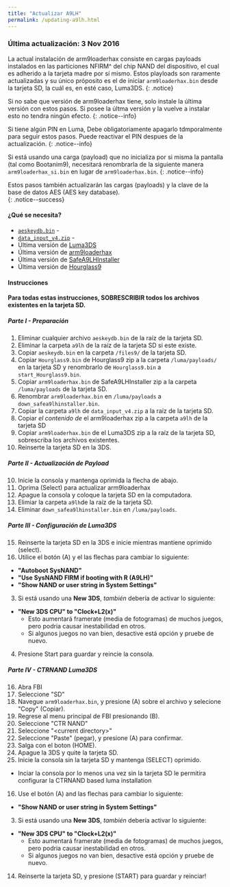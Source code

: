 ```yaml
---
title: "Actualizar A9LH"
permalink: /updating-a9lh.html
---
```


### Última actualización: 3 Nov 2016

La actual instalación de arm9loaderhax consiste en cargas payloads instalados en las particiones NFIRM^ del chip NAND del dispositivo, el cual es adherido a la tarjeta madre por sí mismo. Estos playloads son raramente actualizadas y su único próposito es el de iniciar `arm9loaderhax.bin` desde la tarjeta SD, la cuál es, en esté caso, Luma3DS.
{: .notice}

Si no sabe que versión de arm9loaderhax tiene, solo instale la última versión con estos pasos. Si posee la últma versión y la vuelve a instalar esto no tendra ningún efecto.
{: .notice--info}

Si tiene algún PIN en Luma, Debe obligatoriamente apagarlo tdmporalmente para seguir estos pasos. Puede reactivar el PIN despues de la actualización.
{: .notice--info}

Si está usando una carga (payload) que no inicializa por si misma la pantalla (tal como Bootanim9), necesitará renombrarla de la siguiente manera `arm9loaderhax_si.bin` en lugar de `arm9loaderhax.bin`.
{: .notice--info}

Estos pasos también actualizarán las cargas (payloads) y la clave de la base de datos AES (AES key database).  
{: .notice--success}

#### ¿Qué se necesita?

* [`aeskeydb.bin`](torrents/aeskeydb.torrent) - <code class="highlighterrouge"><a href="magnet:?xt=urn:btih:18b3a17f78e2376e05feaa150749d9fd689b25dc"><i class="fa fa-magnet" aria-hidden="true"></i></a></code>
* [`data_input_v4.zip`](torrents/data_input_v4.torrent) - <code class="highlighterrouge"><a href="magnet:?xt=urn:btih:00f03ff69b5961307303d5e4778a2f65a528bf2d"><i class="fa fa-magnet" aria-hidden="true"></i></a></code>
* Última versión de [Luma3DS](https://github.com/AuroraWright/Luma3DS/releases/latest)
* Última versión de [arm9loaderhax](https://github.com/AuroraWright/arm9loaderhax/releases/latest)
* Última versión de [SafeA9LHInstaller](https://github.com/AuroraWright/SafeA9LHInstaller/releases/latest)
* Última versión de [Hourglass9](https://github.com/d0k3/Hourglass9/releases/latest)

#### Instrucciones

**Para todas estas instrucciones, SOBRESCRIBIR todos los archivos existentes en la tarjeta SD.**

##### Parte I - Preparación

1. Eliminar cualquier archivo `aeskeydb.bin` de la raíz de la tarjeta SD.
4. Eliminar la carpeta `a9lh` de la raíz de la tarjeta SD si este existe.
2. Copiar `aeskeydb.bin` en la carpeta `/files9/` de la tarjeta SD.
3. Copiar `Hourglass9.bin` de Hourglass9 zip a la carpeta `/luma/payloads/` en la tarjeta SD y renombrarlo de `Hourglass9.bin` a `start_Hourglass9.bin`.
5. Copiar `arm9loaderhax.bin` de SafeA9LHInstaller zip a la carpeta `/luma/payloads` de la tarjeta SD.
6. Renombrar `arm9loaderhax.bin` en `/luma/payloads` a `down_safea9lhinstaller.bin`.
7. Copiar la carpeta `a9lh` de `data_input_v4.zip` a la raíz de la tarjeta SD.
7. Copiar _el contenido de_ el arm9loaderhax zip a la carpeta `a9lh` de la tarjeta SD
8. Copiar `arm9loaderhax.bin` de el Luma3DS zip a la raíz de la tarjeta SD, sobrescriba los archivos existentes.
9. Reinserte la tarjeta SD en la 3DS.

##### Parte II - Actualización de Payload

10. Inicie la consola y mantenga oprimida la flecha de abajo.
11. Oprima (Select) para actualizar arm9loaderhax
12. Apague la consola y coloque la tarjeta SD en la computadora.
13. Elimiar la carpeta `a9lh`de la raíz de la tarjeta SD.
14. Eliminar `down_safea9lhinstaller.bin` en `/luma/payloads`.

##### Parte III - Configuración de Luma3DS

15. Reinserte  la tarjeta SD en la 3DS e inicie mientras mantiene oprimido (select).
16. Utilice el botón (A) y el las flechas para cambiar lo siguiente:    
  + **"Autoboot SysNAND"**
  + **"Use SysNAND FIRM if booting with R (A9LH)"**
  + **"Show NAND or user string in System Settings"**
3. Si está usando una **New 3DS**, *también* debería de activar lo siguiente:
  + **"New 3DS CPU" to "Clock+L2(x)"**
    + Esto aumentará framerate (media de fotogramas) de muchos juegos, pero podria causar inestabilidad en otros.
    + Si algunos juegos no van bien, desactive está opción y pruebe de nuevo.
4. Presione Start para guardar y reincie la consola.

##### Parte IV - CTRNAND Luma3DS

16. Abra FBI
17. Seleccione "SD"
18. Navegue `arm9loaderhax.bin`, y presione (A) sobre el archivo y selecione "Copy" (Copiar).
9. Regrese al menu principal de FBI presionando (B).
10. Seleccione "CTR NAND"
11. Seleccione "\<current directory>"
12. Seleccione "Paste" (pegar), y presione (A) para confirmar.
8. Salga con el boton (HOME).
9. Apague la 3DS y quite la tarjeta SD.
10. Inicie la consola sin la tarjeta SD y mantenga (SELECT) oprimido.
  + Inciar la consola por lo menos una vez sin la tarjeta SD le permitira configurar la CTRNAND based luma installation
16. Use el botón (A) and las flechas para cambiar lo siguiente:    
  + **"Show NAND or user string in System Settings"**
3. Si está usando una **New 3DS**, *también* debería activar lo siguiente:
  + **"New 3DS CPU" to "Clock+L2(x)"**
    + Esto aumentará framerate (media de fotogramas) de muchos juegos, pero podria causar inestabilidad en otros.
    + Si algunos juegos no van bien, desactive está opción y pruebe de nuevo.
14. Reinserte la tarjeta SD, y presione (START) para guardar y reinciar!
